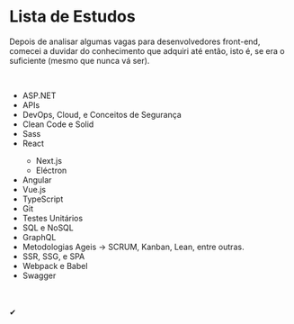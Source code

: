 # Lista de Estudos
Depois de analisar algumas vagas para desenvolvedores front-end, comecei a duvidar do conhecimento que adquiri até então, isto é, se era o suficiente (mesmo que nunca vá ser).

<br>
<ul>
  <li> ASP.NET </li>
  <li> APIs </li>
  <li> DevOps, Cloud, e Conceitos de Segurança </li>
  <li> Clean Code e Solid </li>
  <li> Sass
  <li> React </li>
    <ul> 
      <li> Next.js </li>
      <li> Eléctron </li>
    </ul>
  <li> Angular </li>
  <li> Vue.js </li>
  <li> TypeScript </li>
  <li> Git </li>
  <li> Testes Unitários </li>
  <li> SQL e NoSQL </li>
  <li> GraphQL </li>
  <li> Metodologias Ageis -> SCRUM, Kanban, Lean, entre outras. </li> 
  <li> SSR, SSG, e SPA </li>
  <li> Webpack e Babel </li>
  <li> Swagger </li>
</ul>

<br><br>
✔

